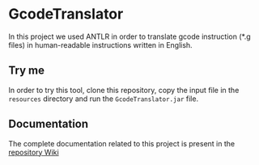 # GcodeTranslator
In this project we used ANTLR in order to translate gcode instruction (*.g files) in human-readable instructions written in English. 

## Try me
In order to try this tool, clone this repository, copy the input file in the `resources` directory and run the `GcodeTranslator.jar` file.

## Documentation
The complete documentation related to this project is present in the [repository Wiki](https://github.com/giovanelli-michele/GcodeTranslator/wiki)

